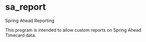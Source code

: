 # sa_report
Spring Ahead Reporting

This program is intended to allow custom reports on Spring Ahead Timecard data.
